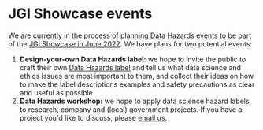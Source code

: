 # JGI Showcase events

We are currently in the process of planning Data Hazards events to be part of the [JGI Showcase in June 2022](https://bristol.ac.uk/golding/get-involved/showcase-2022/).
We have plans for two potential events:

1. __Design-your-own Data Hazards label:__ we hope to invite the public to craft their own [Data Hazards label](../data-hazards) and tell us what data science and ethics issues are most important to them, and collect their ideas on how to make the label descriptions examples and safety precautions as clear and useful as possible.
2. __Data Hazards workshop:__ we hope to apply data science hazard labels to research, company and (local) government projects. If you have a project you'd like to discuss, please [email us](mailto:grp-ethicaldatascience@groups.bristol.ac.uk).
